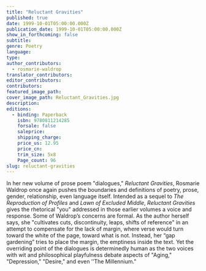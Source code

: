```yaml
---
title: "Reluctant Gravities"
published: true
date: 1999-10-01T05:00:00.000Z
publication_date: 1999-10-01T05:00:00.000Z
show_in_forthcoming: false
subtitle:
genre: Poetry
language:
type:
author_contributors:
  - rosmarie-waldrop
translator_contributors:
editor_contributors:
contributors:
featured_image_path:
cover_image_path: Reluctant_Gravities.jpg
description:
editions:
  - binding: Paperback
    isbn: 9780811214285
    forsale: false
    saleprice:
    shipping_charge:
    price_us: 12.95
    price_cn:
    trim_size: 5x8
    Page_count: 96
slug: reluctant-gravities
---
```


In her new volume of prose poem "dialogues," _Reluctant Gravities_, Rosmarie Waldrop once again pushes the boundaries and definitions of poetry, prose, gender, relationship, even language itself. Intended as a sequel to _The Reproduction of Profiles_ and _Lawn of Excluded Middle_, _Reluctant Gravities_ gives the rhetorical "you" addressed in those earlier volumes a voice and response. Some of Waldrop’s concerns are formal. As the author herself says, she "cultivates cuts, discontinuity, leaps, shifts of reference" in an attempt to compensate for the lack of margin, where verse would turn toward the white of the page, toward what is not. Instead, her “gap gardening” tries to place the margin, the emptiness inside the text. Yet the overriding point of the dialogues is determinedly human as the two voices with wit and philosophical playfulness debate aspects of "Aging," "Depression," "Desire," and even ’’The Millennium."

